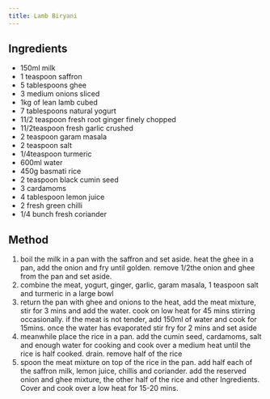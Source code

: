 ```yaml
---
title: Lamb Biryani
---
```


## Ingredients

-   150ml milk
-   1 teaspoon saffron
-   5 tablespoons ghee
-   3 medium onions sliced
-   1kg of lean lamb cubed
-   7 tablespoons natural yogurt
-   11/2 teaspoon fresh root ginger finely chopped
-   11/2teaspoon fresh garlic crushed
-   2 teaspoon garam masala
-   2 teaspoon salt
-   1/4teaspoon turmeric
-   600ml water
-   450g basmati rice
-   2 teaspoon black cumin seed
-   3 cardamoms
-   4 tablespoon lemon juice
-   2 fresh green chilli
-   1/4 bunch fresh coriander

## Method

1.  boil the milk in a pan with the saffron and set aside. heat the ghee in a pan, add the onion and fry until golden. remove 1/2the onion and ghee from the pan and set aside.
2.  combine the meat, yogurt, ginger, garlic, garam masala, 1 teaspoon salt and turmeric in a large bowl
3.  return the pan with ghee and onions to the heat, add the meat mixture, stir for 3 mins and add the water. cook on low heat for 45 mins stirring occasionally. if the meat is not tender, add 150ml of water and cook for 15mins. once the water has evaporated stir fry for 2 mins and set aside
4.  meanwhile place the rice in a pan. add the cumin seed, cardamoms, salt and enough water for cooking and cook over a medium heat until the rice is half cooked. drain. remove half of the rice
5.  spoon the meat mixture on top of the rice in the pan. add half each of the saffron milk, lemon juice, chillis and coriander. add the reserved onion and ghee mixture, the other half of the rice and other Ingredients. Cover and cook over a low heat for 15-20 mins.

